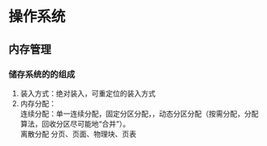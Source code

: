 # 操作系统  
## 内存管理  
### 储存系统的的组成  
1. 装入方式：绝对装入，可重定位的装入方式  
2. 内存分配：  
连续分配：单一连续分配，固定分区分配，，动态分区分配（按需分配，分配算法，回收分区尽可能地“合并”）。  
离散分配
分页、页面、物理块、页表